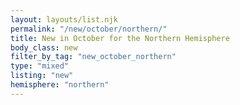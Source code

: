 ```yaml
---
layout: layouts/list.njk
permalink: "/new/october/northern/"
title: New in October for the Northern Hemisphere
body_class: new
filter_by_tag: "new_october_northern"
type: "mixed"
listing: "new"
hemisphere: "northern"
---
```

